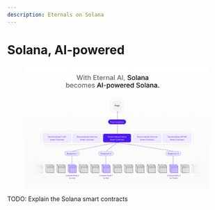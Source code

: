 ```yaml
---
description: Eternals on Solana
---
```


# Solana, AI-powered

<figure><img src="../.gitbook/assets/image (41).png" alt=""><figcaption></figcaption></figure>

TODO: Explain the Solana smart contracts
